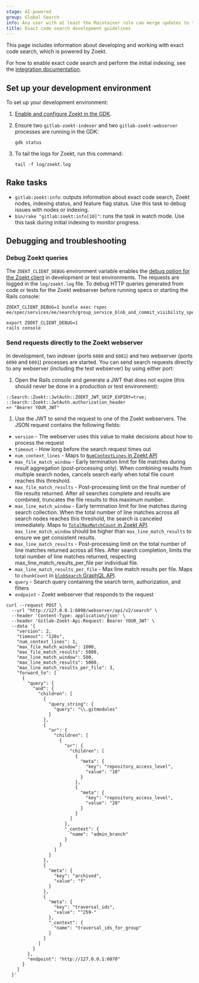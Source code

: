 ```yaml
---
stage: AI-powered
group: Global Search
info: Any user with at least the Maintainer role can merge updates to this content. For details, see https://docs.gitlab.com/development/development_processes/#development-guidelines-review.
title: Exact code search development guidelines
---
```


This page includes information about developing and working with exact code search, which is powered by Zoekt.

For how to enable exact code search and perform the initial indexing, see the
[integration documentation](../integration/zoekt/_index.md#enable-exact-code-search).

## Set up your development environment

To set up your development environment:

1. [Enable and configure Zoekt in the GDK](https://gitlab.com/gitlab-org/gitlab-development-kit/blob/main/doc/howto/zoekt.md).
1. Ensure two `gitlab-zoekt-indexer` and two `gitlab-zoekt-webserver` processes are running in the GDK:

   ```shell
   gdk status
   ```

1. To tail the logs for Zoekt, run this command:

   ```shell
   tail -f log/zoekt.log
   ```

## Rake tasks

- `gitlab:zoekt:info`: outputs information about exact code search, Zoekt nodes, indexing status,
  and feature flag status. Use this task to debug issues with nodes or indexing.
- `bin/rake "gitlab:zoekt:info[10]"`: runs the task in watch mode. Use this task during initial indexing to monitor
  progress.

## Debugging and troubleshooting

### Debug Zoekt queries

The `ZOEKT_CLIENT_DEBUG` environment variable enables
the [debug option for the Zoekt client](https://gitlab.com/gitlab-org/gitlab/-/blob/b9ec9fd2d035feb667fd14055b03972c828dcf3a/ee/lib/gitlab/search/zoekt/client.rb#L207)
in development or test environments.
The requests are logged in the `log/zoekt.log` file.
To debug HTTP queries generated from code or tests for the Zoekt webserver
before running specs or starting the Rails console:

```console
ZOEKT_CLIENT_DEBUG=1 bundle exec rspec ee/spec/services/ee/search/group_service_blob_and_commit_visibility_spec.rb

export ZOEKT_CLIENT_DEBUG=1
rails console
```

### Send requests directly to the Zoekt webserver

In development, two indexer (ports `6080` and `6081`) and two webserver (ports `6090` and `6091`) processes are started.
You can send search requests directly to any webserver (including the test webserver) by using either port:

1. Open the Rails console and generate a JWT that does not expire
   (this should never be done in a production or test environment):

```shell
::Search::Zoekt::JwtAuth::ZOEKT_JWT_SKIP_EXPIRY=true; ::Search::Zoekt::JwtAuth.authorization_header
=> "Bearer YOUR_JWT"
```

1. Use the JWT to send the request to one of the Zoekt webservers.
   The JSON request contains the following fields:

- `version` - The webserver uses this value to make decisions about how to process the request
- `timeout` - How long before the search request times out
- `num_context_lines` - Maps to [`NumContextLines` in Zoekt API](https://github.com/sourcegraph/zoekt/blob/87bb21ae49ead6e0cd19ee57425fd3bc72b11743/api.go#L994)
- `max_file_match_window` - Early termination limit for file matches during result aggregation (post-processing only). When combining results from multiple search nodes, cancels search early when total file count reaches this threshold.
- `max_file_match_results` - Post-processing limit on the final number of file results returned. After all searches complete and results are combined, truncates the file results to this maximum number.
- `max_line_match_window` - Early termination limit for line matches during search collection. When the total number of line matches across all search nodes reaches this threshold, the search is canceled immediately. Maps to [`TotalMaxMatchCount` in Zoekt API](https://github.com/sourcegraph/zoekt/blob/87bb21ae49ead6e0cd19ee57425fd3bc72b11743/api.go#L966). `max_line_match_window` should be higher than `max_line_match_results` to ensure we get consistent results.
- `max_line_match_results` - Post-processing limit on the total number of line matches returned across all files. After search completion, limits the total number of line matches returned, respecting max_line_match_results_per_file per individual file.
- `max_line_match_results_per_file` - Max line match results per file. Maps to `chunkCount` in [`blobSearch` GraphQL API](../api/graphql/reference/_index.md#queryblobsearch).
- `query` - Search query containing the search term, authorization, and filters
- `endpoint` - Zoekt webserver that responds to the request

```shell
curl --request POST \
  --url "http://127.0.0.1:6090/webserver/api/v2/search" \
  --header 'Content-Type: application/json' \
  --header 'Gitlab-Zoekt-Api-Request: Bearer YOUR_JWT' \
  --data '{
    "version": 2,
    "timeout": "120s",
    "num_context_lines": 1,
    "max_file_match_window": 1000,
    "max_file_match_results": 5000,
    "max_line_match_window": 500,
    "max_line_match_results": 5000,
    "max_line_match_results_per_file": 3,
    "forward_to": [
      {
        "query": {
          "and": {
            "children": [
              {
                "query_string": {
                  "query": "\\.gitmodules"
                }
              },
              {
                "or": {
                  "children": [
                    {
                      "or": {
                        "children": [
                          {
                            "meta": {
                              "key": "repository_access_level",
                              "value": "10"
                            }
                          },
                          {
                            "meta": {
                              "key": "repository_access_level",
                              "value": "20"
                            }
                          }
                        ]
                      },
                      "_context": {
                        "name": "admin_branch"
                      }
                    }
                  ]
                }
              },
              {
                "meta": {
                  "key": "archived",
                  "value": "f"
                }
              },
              {
                "meta": {
                  "key": "traversal_ids",
                  "value": "^259-"
                },
                "_context": {
                  "name": "traversal_ids_for_group"
                }
              }
            ]
          }
        },
        "endpoint": "http://127.0.0.1:6070"
      }
    ]
  }'
```
